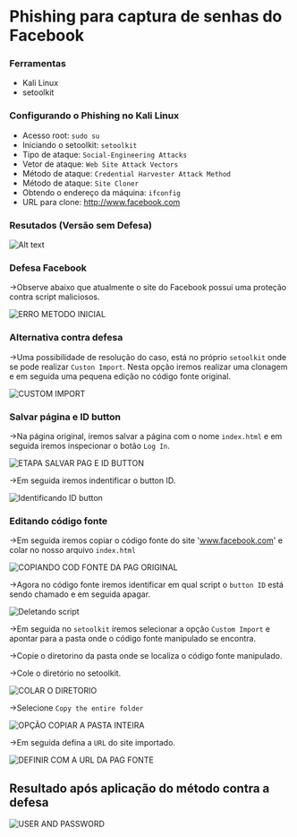 # Phishing para captura de senhas do Facebook

### Ferramentas

- Kali Linux
- setoolkit

### Configurando o Phishing no Kali Linux

- Acesso root: ``` sudo su ```
- Iniciando o setoolkit: ``` setoolkit ```
- Tipo de ataque: ``` Social-Engineering Attacks ```
- Vetor de ataque: ``` Web Site Attack Vectors ```
- Método de ataque: ```Credential Harvester Attack Method ```
- Método de ataque: ``` Site Cloner ```
- Obtendo o endereço da máquina: ``` ifconfig ```
- URL para clone: http://www.facebook.com

### Resutados (Versão sem Defesa)

![Alt text](./passwd.png "Optional title")

### Defesa Facebook
->Observe abaixo que atualmente o site do Facebook possui uma proteção contra script maliciosos. 

![ERRO METODO INICIAL](https://github.com/user-attachments/assets/8d8a8455-dee2-45ed-b8ff-76fae88b142e)

### Alternativa contra defesa
->Uma possibilidade de resolução do caso, está no próprio ```setoolkit``` onde se pode realizar ```Custon Import```. Nesta opção iremos realizar uma clonagem e em seguida uma pequena edição no código fonte  original. 

![CUSTOM IMPORT](https://github.com/user-attachments/assets/604cae8e-111e-43c3-a530-252871c19bc6)

### Salvar página e ID button

->Na página original, iremos salvar a página com o nome ```index.html``` e em seguida iremos inspecionar o botão ```Log In```. 

![ETAPA SALVAR PAG E ID BUTTON](https://github.com/user-attachments/assets/9f8e1356-3777-45eb-9cad-2321909af532)

->Em seguida iremos indentificar o button ID. 

![Identificando ID button](https://github.com/user-attachments/assets/ff090128-63be-4c71-ad11-42f34120e83c)

### Editando código fonte

->Em seguida iremos copiar o código fonte do site 'www.facebook.com' e colar no nosso arquivo ```index.html```

![COPIANDO COD FONTE DA PAG ORIGINAL](https://github.com/user-attachments/assets/d74c3cba-c485-42a7-9376-fd83dc89e53d)

->Agora no código fonte iremos identificar em qual script o ```button ID``` está sendo chamado e em seguida apagar.

![Deletando script](https://github.com/user-attachments/assets/c8738d9c-cbff-4086-8a5d-a154d369affd)

->Em seguida no ```setoolkit``` iremos selecionar a opção ```Custom Import``` e apontar para a pasta onde o código fonte manipulado se encontra.

->Copie o diretorino da pasta onde se localiza o código fonte manipulado.

->Cole o diretório no setoolkit. 

![COLAR O DIRETORIO](https://github.com/user-attachments/assets/4f49c8a4-9877-4af6-b537-b3ca57533681)

->Selecione ```Copy the entire folder```

![OPÇÃO COPIAR A PASTA INTEIRA](https://github.com/user-attachments/assets/7ecadd9c-1229-4e74-9894-f423d6023aa3)

->Em seguida defina a ```URL``` do site importado.

![DEFINIR COM A URL DA PAG FONTE](https://github.com/user-attachments/assets/50e80c13-6ea2-42e9-ab2c-399edf6f20dd)

## Resultado após aplicação do método contra a defesa

![USER AND PASSWORD](https://github.com/user-attachments/assets/11b8a323-1403-41d8-81d6-1744a0e448be)
